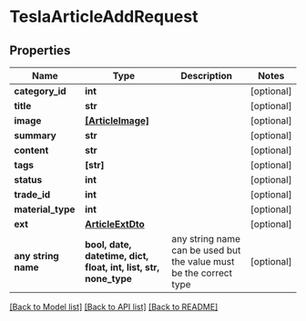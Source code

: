 # TeslaArticleAddRequest


## Properties
Name | Type | Description | Notes
------------ | ------------- | ------------- | -------------
**category_id** | **int** |  | [optional] 
**title** | **str** |  | [optional] 
**image** | [**[ArticleImage]**](ArticleImage.md) |  | [optional] 
**summary** | **str** |  | [optional] 
**content** | **str** |  | [optional] 
**tags** | **[str]** |  | [optional] 
**status** | **int** |  | [optional] 
**trade_id** | **int** |  | [optional] 
**material_type** | **int** |  | [optional] 
**ext** | [**ArticleExtDto**](ArticleExtDto.md) |  | [optional] 
**any string name** | **bool, date, datetime, dict, float, int, list, str, none_type** | any string name can be used but the value must be the correct type | [optional]

[[Back to Model list]](../README.md#documentation-for-models) [[Back to API list]](../README.md#documentation-for-api-endpoints) [[Back to README]](../README.md)


